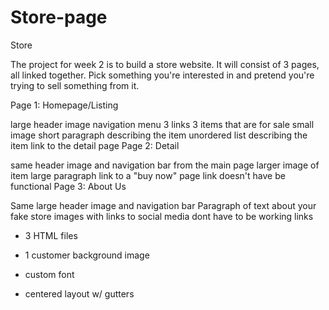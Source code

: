 # Store-page
Store

The project for week 2 is to build a store website. It will consist of 3 pages, all linked together. Pick something you're interested in and pretend you're trying to sell something from it.


Page 1: Homepage/Listing

large header image
navigation menu
3 links 
3 items that are for sale
small image
short paragraph describing the item
unordered list describing the item
link to the detail page
Page 2: Detail

same header image and navigation bar from the main page
larger image of item
large paragraph
link to a "buy now" page
link doesn't have be functional
Page 3: About Us

Same large header image and navigation bar
Paragraph of text about your fake store
images with links to social media
dont have to be working links

- 3 HTML files

- 1 customer background image

- custom font

- centered layout w/ gutters
